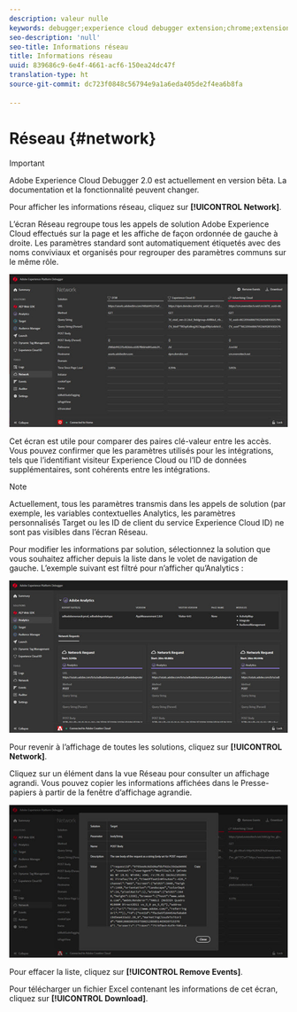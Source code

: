 ```yaml
---
description: valeur nulle
keywords: debugger;experience cloud debugger extension;chrome;extension;network;information
seo-description: 'null'
seo-title: Informations réseau
title: Informations réseau
uuid: 839686c9-6e4f-4661-acf6-150ea24dc47f
translation-type: ht
source-git-commit: dc723f0848c56794e9a1a6eda405de2f4ea6b8fa

---
```



# Réseau {#network}

> [!IMPORTANT]
>
> Adobe Experience Cloud Debugger 2.0 est actuellement en version bêta. La documentation et la fonctionnalité peuvent changer.

Pour afficher les informations réseau, cliquez sur **[!UICONTROL Network]**.

L’écran Réseau regroupe tous les appels de solution Adobe Experience Cloud effectués sur la page et les affiche de façon ordonnée de gauche à droite. Les paramètres standard sont automatiquement étiquetés avec des noms conviviaux et organisés pour regrouper des paramètres communs sur le même rôle.

![](assets/network.jpg)

Cet écran est utile pour comparer des paires clé-valeur entre les accès. Vous pouvez confirmer que les paramètres utilisés pour les intégrations, tels que l’identifiant visiteur Experience Cloud ou l’ID de données supplémentaires, sont cohérents entre les intégrations.

>[!NOTE]
>
>Actuellement, tous les paramètres transmis dans les appels de solution (par exemple, les variables contextuelles Analytics, les paramètres personnalisés Target ou les ID de client du service Experience Cloud ID) ne sont pas visibles dans l’écran Réseau.

Pour modifier les informations par solution, sélectionnez la solution que vous souhaitez afficher depuis la liste dans le volet de navigation de gauche. L’exemple suivant est filtré pour n’afficher qu’Analytics :

![](assets/network-analytics.jpg)

Pour revenir à l’affichage de toutes les solutions, cliquez sur **[!UICONTROL Network]**.

Cliquez sur un élément dans la vue Réseau pour consulter un affichage agrandi. Vous pouvez copier les informations affichées dans le Presse-papiers à partir de la fenêtre d’affichage agrandie.

![](assets/network-expand.jpg)

<!--Use the icon at the top of each column to copy the server call URL to your clipboard, where you can paste it into another document for reference or debugging purposes.

![](assets/copy.jpg)-->

Pour effacer la liste, cliquez sur **[!UICONTROL Remove Events]**.

Pour télécharger un fichier Excel contenant les informations de cet écran, cliquez sur **[!UICONTROL Download]**.